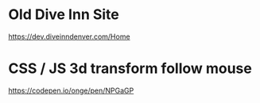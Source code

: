 # Old Dive Inn Site
https://dev.diveinndenver.com/Home

# CSS / JS 3d transform follow mouse
https://codepen.io/onge/pen/NPGaGP